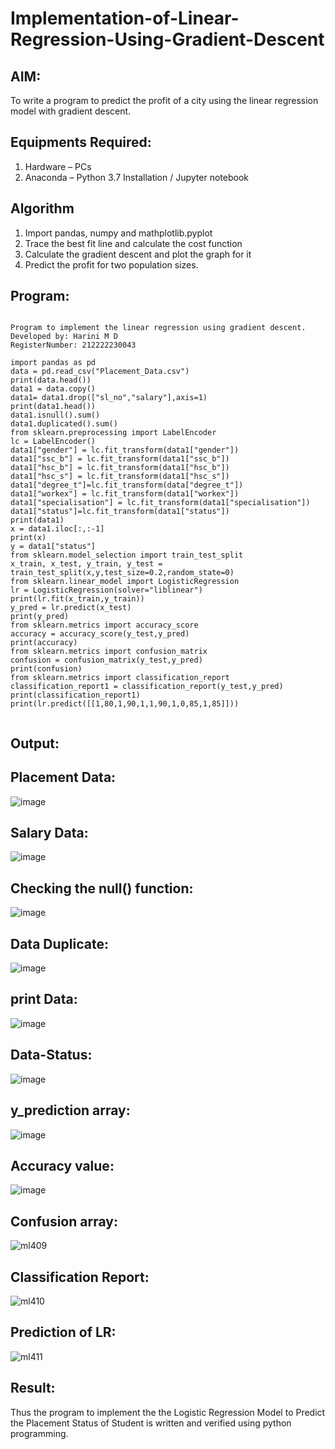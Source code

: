 # Implementation-of-Linear-Regression-Using-Gradient-Descent

## AIM:
To write a program to predict the profit of a city using the linear regression model with gradient descent.

## Equipments Required:
1. Hardware – PCs
2. Anaconda – Python 3.7 Installation / Jupyter notebook

## Algorithm
1. Import pandas, numpy and mathplotlib.pyplot
2. Trace the best fit line and calculate the cost function
3. Calculate the gradient descent and plot the graph for it
4. Predict the profit for two population sizes. 

## Program:
```

Program to implement the linear regression using gradient descent.
Developed by: Harini M D
RegisterNumber: 212222230043

import pandas as pd
data = pd.read_csv("Placement_Data.csv")
print(data.head())
data1 = data.copy()
data1= data1.drop(["sl_no","salary"],axis=1)
print(data1.head())
data1.isnull().sum()
data1.duplicated().sum()
from sklearn.preprocessing import LabelEncoder
lc = LabelEncoder()
data1["gender"] = lc.fit_transform(data1["gender"])
data1["ssc_b"] = lc.fit_transform(data1["ssc_b"])
data1["hsc_b"] = lc.fit_transform(data1["hsc_b"])
data1["hsc_s"] = lc.fit_transform(data1["hsc_s"])
data1["degree_t"]=lc.fit_transform(data["degree_t"])
data1["workex"] = lc.fit_transform(data1["workex"])
data1["specialisation"] = lc.fit_transform(data1["specialisation"])
data1["status"]=lc.fit_transform(data1["status"])
print(data1)
x = data1.iloc[:,:-1]
print(x)
y = data1["status"]
from sklearn.model_selection import train_test_split
x_train, x_test, y_train, y_test = train_test_split(x,y,test_size=0.2,random_state=0)
from sklearn.linear_model import LogisticRegression
lr = LogisticRegression(solver="liblinear")
print(lr.fit(x_train,y_train))
y_pred = lr.predict(x_test)
print(y_pred)
from sklearn.metrics import accuracy_score
accuracy = accuracy_score(y_test,y_pred)
print(accuracy)
from sklearn.metrics import confusion_matrix
confusion = confusion_matrix(y_test,y_pred)
print(confusion)
from sklearn.metrics import classification_report
classification_report1 = classification_report(y_test,y_pred)
print(classification_report1)
print(lr.predict([[1,80,1,90,1,1,90,1,0,85,1,85]]))


```


## Output:

##  Placement Data:
![image](https://github.com/gokulvijayaramanuja/Implementation-of-Logistic-Regression-Model-to-Predict-the-Placement-Status-of-Student/assets/119577543/6994af0d-c9a4-4c5a-b10d-e7785b84a4f4)

## Salary Data:
![image](https://github.com/gokulvijayaramanuja/Implementation-of-Logistic-Regression-Model-to-Predict-the-Placement-Status-of-Student/assets/119577543/4dd4fede-b0e0-447d-97b5-98904148e8ed)

## Checking the null() function:
![image](https://github.com/gokulvijayaramanuja/Implementation-of-Logistic-Regression-Model-to-Predict-the-Placement-Status-of-Student/assets/119577543/7f59638b-48d7-4239-996f-374b7e57255b)

## Data Duplicate:
![image](https://github.com/gokulvijayaramanuja/Implementation-of-Logistic-Regression-Model-to-Predict-the-Placement-Status-of-Student/assets/119577543/fda5143b-b0c6-4e44-8ee4-7ad98c1191f1)

## print Data:
![image](https://github.com/gokulvijayaramanuja/Implementation-of-Logistic-Regression-Model-to-Predict-the-Placement-Status-of-Student/assets/119577543/228a1adc-68ae-4ca3-a7bc-0f9c62f29d71)

## Data-Status:
![image](https://github.com/gokulvijayaramanuja/Implementation-of-Logistic-Regression-Model-to-Predict-the-Placement-Status-of-Student/assets/119577543/4792f579-d525-4b95-b1de-c1a56c307e79)

## y_prediction array:
![image](https://github.com/gokulvijayaramanuja/Implementation-of-Logistic-Regression-Model-to-Predict-the-Placement-Status-of-Student/assets/119577543/f29dec1b-606b-41c4-97b9-e98e11b6a57b)

## Accuracy value:
![image](https://github.com/gokulvijayaramanuja/Implementation-of-Logistic-Regression-Model-to-Predict-the-Placement-Status-of-Student/assets/119577543/27881173-f288-4321-99fb-fa2a259a719b)

## Confusion array:
![ml409](https://github.com/gokulvijayaramanuja/Implementation-of-Logistic-Regression-Model-to-Predict-the-Placement-Status-of-Student/assets/119577543/d9b945e0-4545-4590-af40-a9e4aaa9f535)

## Classification Report:
![ml410](https://github.com/gokulvijayaramanuja/Implementation-of-Logistic-Regression-Model-to-Predict-the-Placement-Status-of-Student/assets/119577543/e775eca8-1347-4928-b0c5-d44132957c21)

## Prediction of LR:
![ml411](https://github.com/gokulvijayaramanuja/Implementation-of-Logistic-Regression-Model-to-Predict-the-Placement-Status-of-Student/assets/119577543/6d62f505-0a6c-42cb-9ab2-800e20f4858b)


## Result:
Thus the program to implement the the Logistic Regression Model to Predict the Placement Status of Student is written and verified using python programming.
